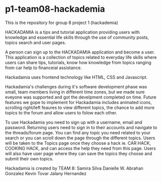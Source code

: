 # p1-team08-hackademia
This is the repository for group 8 project 1 (hackademia)

HACKADAMIA is a tips and tutorial application providing users with knowledge and essential life skills through the use of community posts, topics search and user pages.

A person can sign up to the HACKADAMIA application and become a user. This application is a collection of topics related to everyday life skills where users can share tips, tutorials, know how knowledge from topics ranging from car help to financeial assistance. 

Hackadamia uses frontend technology like HTML, CSS and Javascript. 

Hackadamia's challenges during it's software development phase was small, team members living in different time zones, but we made sure eveyone was supported and got the develpment completed on time. Future features we gope to implement for Hackadamia includes animated icons, scrolling right/left feaures to view different topics, the chance to add more topics to the forum and allow users to folow each other. 

To use Hackadamia you need to sign up with a username, email and password. Returning users need to sign in to their accounts and navigate to the threads/forum page. You can find any topic you need related to your search or you can scroll down the page through the different topics. Users will be taken to the Topics page once they choose a hack ie. CAR HACK, COOKING HACK, and can access the help they need from this page. Users will also have user page where they can save the topics they choose and submit their own topics. 

Hackadamia is created by TEAM 8:
Samira Silva
Danielle W.
Abrahan Gonzalez
Kevin Tovar
Jalany Hernandez